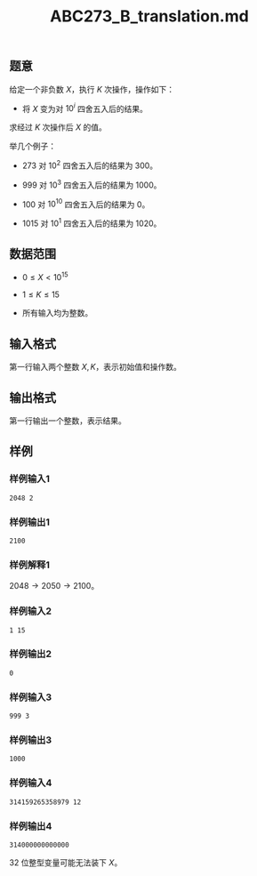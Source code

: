 ﻿---
title: "ABC273_B_translation.md"
tags: []
author: ""
created: ""
---

## 题意

给定一个非负数 $X$，执行 $K$ 次操作，操作如下：

- 将 $X$ 变为对 $10^i$ 四舍五入后的结果。

求经过 $K$ 次操作后 $X$ 的值。

举几个例子：

- $273$ 对 $10^2$ 四舍五入后的结果为 $300$。

- $999$ 对 $10^3$ 四舍五入后的结果为 $1000$。

- $100$ 对 $10^{10}$ 四舍五入后的结果为 $0$。

- $1015$ 对 $10^1$ 四舍五入后的结果为 $1020$。

## 数据范围

- $0 \leq X < 10^{15}$

- $1 \leq K \leq 15$

- 所有输入均为整数。

## 输入格式

第一行输入两个整数 $X,K$，表示初始值和操作数。

## 输出格式

第一行输出一个整数，表示结果。

## 样例

### 样例输入1

```
2048 2
```

### 样例输出1

```
2100
```

### 样例解释1

$2048 \rightarrow 2050 \rightarrow 2100$。

### 样例输入2

```
1 15
```

### 样例输出2

```
0
```

### 样例输入3

```
999 3
```

### 样例输出3

```
1000
```

### 样例输入4

```
314159265358979 12
```

### 样例输出4

```
314000000000000
```

$32$ 位整型变量可能无法装下 $X$。

